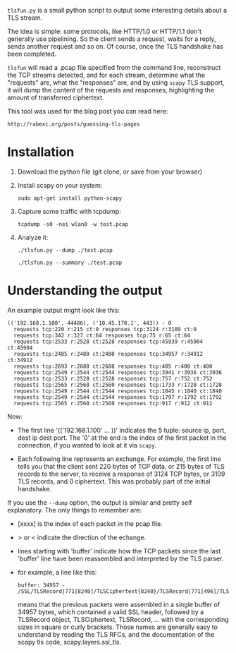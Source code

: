 `tlsfun.py` is a small python script to output some interesting details
about a TLS stream.

The idea is simple: some protocols, like HTTP/1.0 or HTTP/1.1 don't generally use pipelining.
So the client sends a request, waits for a reply, sends another request and so on.
Of course, once the TLS handshake has been completed.

`tlsfun` will read a .pcap file specified from the command line, reconstruct the TCP
streams detected, and for each stream, determine what the "requests" are, what the "responses"
are, and by using `scapy` TLS support, it will dump the content of the requests and responses,
highlighting the amount of transferred ciphertext.

This tool was used for the blog post you can read here:

    http://rabexc.org/posts/guessing-tls-pages


# Installation

1. Download the python file (git clone, or save from your browser)

2. Install scapy on your system:

       sudo apt-get install python-scapy

3. Capture some traffic with tcpdump:

       tcpdump -s0 -nei wlan0 -w test.pcap 

3. Analyze it:

       ./tlsfun.py --dump ./test.pcap

       ./tlsfun.py --summary ./test.pcap


# Understanding the output

An example output might look like this:

    (('192.168.1.100', 44486), ('10.45.170.1', 443)) - 0
      requests tcp:220 r:215 ct:0 responses tcp:3124 r:3109 ct:0
      requests tcp:342 r:327 ct:64 responses tcp:75 r:65 ct:64
      requests tcp:2533 r:2528 ct:2528 responses tcp:45939 r:45904 ct:45904
      requests tcp:2485 r:2480 ct:2480 responses tcp:34957 r:34912 ct:34912
      requests tcp:2693 r:2688 ct:2688 responses tcp:405 r:400 ct:400
      requests tcp:2549 r:2544 ct:2544 responses tcp:3941 r:3936 ct:3936
      requests tcp:2533 r:2528 ct:2528 responses tcp:757 r:752 ct:752
      requests tcp:2565 r:2560 ct:2560 responses tcp:1733 r:1728 ct:1728
      requests tcp:2549 r:2544 ct:2544 responses tcp:1845 r:1840 ct:1840
      requests tcp:2549 r:2544 ct:2544 responses tcp:1797 r:1792 ct:1792
      requests tcp:2565 r:2560 ct:2560 responses tcp:917 r:912 ct:912
    
Now:

 * The first line '(('192.168.1.100' ... ))' indicates the 5 tuple: source ip, port, dest ip dest port. The '0' at the
   end is the index of the first packet in the connection, if you wanted to look at it via `scapy`.

 * Each following line represents an exchange. For example, the first line tells you
   that the client sent 220 bytes of TCP data, or 215 bytes of TLS records to the server, to receive a response
     of 3124 TCP bytes, or 3109 TLS records, and 0 ciphertext. This was probably part of the initial handshake.

If you use the `--dump` option, the output is similar and pretty self explanatory. The only things to remember are:

  * [xxxx] is the index of each packet in the pcap file.
  * &gt; or &lt; indicate the direction of the echange.
  * lines starting with 'buffer' indicate how the TCP packets since the last 'buffer' line have been
    reassembled and interpreted by the TLS parser. 
  * for example, a line like this:

        buffer: 34957 - /SSL/TLSRecord|771[8240]/TLSCiphertext{8240}/TLSRecord|771[496]/TLSCiphertext{496}/TLSRecord|771[8240]/TLSCiphertext{8240}/TLSRecord|771[48] 

    means that the previous packets were assembled in a single buffer of 34957 bytes, which contained a valid SSL header, followed
    by a TLSRecord object, TLSCiphertext, TLSRecord, ... with the corresponding sizes in square or curly brackets.
    Those names are generally easy to understand by reading the TLS RFCs, and the documentation of the scapy tls code,
    scapy.layers.ssl_tls.

